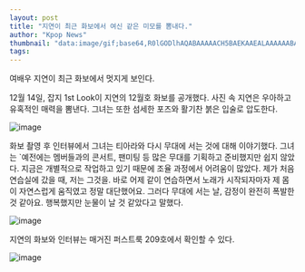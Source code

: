 ```yaml
---
layout: post
title: "지연이 최근 화보에서 여신 같은 미모를 뽐내다."
author: "Kpop News"
thumbnail: "data:image/gif;base64,R0lGODlhAQABAAAAACH5BAEKAAEALAAAAAABAAEAAAICTAEAOw=="
tags: 
---
```



여배우 지연이 최근 화보에서 멋지게 보인다.

12월 14일, 잡지 1st Look이 지연의 12월호 화보를 공개했다. 사진 속 지연은 우아하고 유혹적인 매력을 뽐낸다. 그녀는 또한 섬세한 포즈와 활기찬 붉은 입술로 압도한다.

![image](https://kpopchingu.com/wp-content/uploads/2020/12/55.png)

화보 촬영 후 인터뷰에서 그녀는 티아라와 다시 무대에 서는 것에 대해 이야기했다. 그녀는 `예전에는 멤버들과의 콘서트, 팬미팅 등 많은 무대를 기획하고 준비했지만 쉽지 않았다. 지금은 개별적으로 작업하고 있기 때문에 조율 과정에서 어려움이 많았다. 제가 처음 연습실에 갔을 때, 저는 그것을. 바로 어제 같이 연습하면서 노래가 시작되자마자 제 몸이 자연스럽게 움직였고 정말 대단했어요. 그러다 무대에 서는 날, 감정이 완전히 폭발한 것 같아요. 행복했지만 눈물이 날 것 같았다고 말했다.

![image](https://kpopchingu.com/wp-content/uploads/2020/12/57.png)

지연의 화보와 인터뷰는 매거진 퍼스트룩 209호에서 확인할 수 있다.

![image](https://kpopchingu.com/wp-content/uploads/2020/12/56.png)